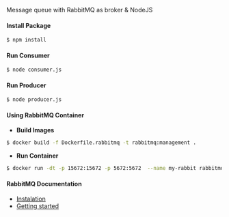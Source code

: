 Message queue with RabbitMQ as broker & NodeJS

#### Install Package
```bash
$ npm install
```

#### Run Consumer
```bash
$ node consumer.js
```

#### Run Producer
```bash
$ node producer.js
```

#### Using RabbitMQ Container
- **Build Images**
```bash
$ docker build -f Dockerfile.rabbitmq -t rabbitmq:management .
```

- **Run Container**
```bash	
$ docker run -dt -p 15672:15672 -p 5672:5672  --name my-rabbit rabbitmq:management
```

#### RabbitMQ Documentation
- [Instalation](https://www.rabbitmq.com/download.html "Instalation")
- [Getting started](https://www.rabbitmq.com/getstarted.html "Getting started")
